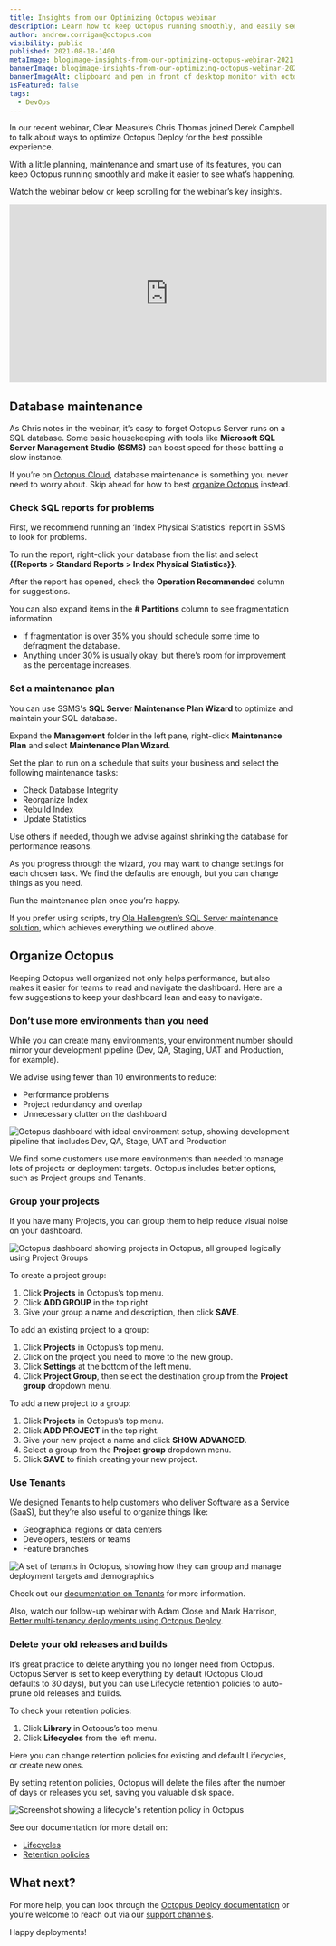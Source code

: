 ```yaml
---
title: Insights from our Optimizing Octopus webinar
description: Learn how to keep Octopus running smoothly, and easily see what’s happening, all with a little planning, maintenance and smart use of Octopus features.
author: andrew.corrigan@octopus.com
visibility: public
published: 2021-08-18-1400
metaImage: blogimage-insights-from-our-optimizing-octopus-webinar-2021.png
bannerImage: blogimage-insights-from-our-optimizing-octopus-webinar-2021.png
bannerImageAlt: clipboard and pen in front of desktop monitor with octopus logo and settings icons on screen and green tick icon
isFeatured: false
tags:
  - DevOps
---
```


In our recent webinar, Clear Measure’s Chris Thomas joined Derek Campbell to talk about ways to optimize Octopus Deploy for the best possible experience.

With a little planning, maintenance and smart use of its features, you can keep Octopus running smoothly and make it easier to see what’s happening.

Watch the webinar below or keep scrolling for the webinar’s key insights.

<iframe width="560" height="315" src="https://www.youtube.com/embed/M5MbNkGkIPo" title="YouTube video player" frameborder="0" allow="accelerometer; autoplay; clipboard-write; encrypted-media; gyroscope; picture-in-picture" allowfullscreen></iframe>

## Database maintenance

As Chris notes in the webinar, it’s easy to forget Octopus Server runs on a SQL database. Some basic housekeeping with tools like **Microsoft SQL Server Management Studio (SSMS)** can boost speed for those battling a slow instance.

If you’re on [Octopus Cloud](https://octopus.com/docs/octopus-cloud), database maintenance is something you never need to worry about. Skip ahead for how to best [organize Octopus](#organize-octopus) instead.

### Check SQL reports for problems

First, we recommend running an ‘Index Physical Statistics’ report in SSMS to look for problems. 

To run the report, right-click your database from the list and select **{{Reports > Standard Reports > Index Physical Statistics}}**.

After the report has opened, check the **Operation Recommended** column for suggestions.

You can also expand items in the **# Partitions** column to see fragmentation information. 

- If fragmentation is over 35% you should schedule some time to defragment the database. 
- Anything under 30% is usually okay, but there’s room for improvement as the percentage increases.

### Set a maintenance plan

You can use SSMS's **SQL Server Maintenance Plan Wizard** to optimize and maintain your SQL database.

Expand the **Management** folder in the left pane, right-click **Maintenance Plan** and select **Maintenance Plan Wizard**.

Set the plan to run on a schedule that suits your business and select the following maintenance tasks:

- Check Database Integrity
- Reorganize Index
- Rebuild Index
- Update Statistics

Use others if needed, though we advise against shrinking the database for performance reasons.

As you progress through the wizard, you may want to change settings for each chosen task. We find the defaults are enough, but you can change things as you need. 

Run the maintenance plan once you’re happy.

If you prefer using scripts, try [Ola Hallengren’s SQL Server maintenance solution](https://ola.hallengren.com/), which achieves everything we outlined above.

## Organize Octopus

Keeping Octopus well organized not only helps performance, but also makes it easier for teams to read and navigate the dashboard. Here are a few suggestions to keep your dashboard lean and easy to navigate.

### Don’t use more environments than you need

While you can create many environments, your environment number should mirror your development pipeline (Dev, QA, Staging, UAT and Production, for example).

We advise using fewer than 10 environments to reduce:

- Performance problems
- Project redundancy and overlap
- Unnecessary clutter on the dashboard

![Octopus dashboard with ideal environment setup, showing development pipeline that includes Dev, QA, Stage, UAT and Production](environments.png "width=500")

We find some customers use more environments than needed to manage lots of projects or deployment targets. Octopus includes better options, such as Project groups and Tenants.

### Group your projects

If you have many Projects, you can group them to help reduce visual noise on your dashboard.

![Octopus dashboard showing projects in Octopus, all grouped logically using Project Groups](projects.png "width=500")

To create a project group:

1.	Click **Projects** in Octopus’s top menu.
1. Click **ADD GROUP** in the top right.
1. Give your group a name and description, then click **SAVE**.

To add an existing project to a group:

1.	Click **Projects** in Octopus’s top menu.
1.	Click on the project you need to move to the new group.
1.	Click **Settings** at the bottom of the left menu.
1.	Click **Project Group**, then select the destination group from the **Project group** dropdown menu.

To add a new project to a group:

1.	Click **Projects** in Octopus’s top menu.
1.	Click **ADD PROJECT** in the top right.
1.	Give your new project a name and click **SHOW ADVANCED**.
1.	Select a group from the **Project group** dropdown menu.
1.	Click **SAVE** to finish creating your new project.

### Use Tenants

We designed Tenants to help customers who deliver Software as a Service (SaaS), but they’re also useful to organize things like:

-	Geographical regions or data centers
-	Developers, testers or teams
-	Feature branches

![A set of tenants in Octopus, showing how they can group and manage deployment targets and demographics](tenants.png "width=500")

Check out our [documentation on Tenants](https://octopus.com/docs/tenants) for more information. 

Also, watch our follow-up webinar with Adam Close and Mark Harrison, [Better multi-tenancy deployments using Octopus Deploy](https://octopus.com/events/better-multi-tenancy-deployments-using-octopus-deploy).

### Delete your old releases and builds

It’s great practice to delete anything you no longer need from Octopus. Octopus Server is set to keep everything by default (Octopus Cloud defaults to 30 days), but you can use Lifecycle retention policies to auto-prune old releases and builds.

To check your retention policies:

1. Click **Library** in Octopus’s top menu.
1. Click **Lifecycles** from the left menu.

Here you can change retention policies for existing and default Lifecycles, or create new ones.

By setting retention policies, Octopus will delete the files after the number of days or releases you set, saving you valuable disk space.

![Screenshot showing a lifecycle's retention policy in Octopus](retention.png "width=500")

See our documentation for more detail on:

- [Lifecycles](https://octopus.com/docs/releases/lifecycles)
- [Retention policies](https://octopus.com/docs/administration/retention-policies)

## What next?

For more help, you can look through the [Octopus Deploy documentation](https://octopus.com/docs) or you're welcome to reach out via our [support channels](https://octopus.com/support).

Happy deployments!
